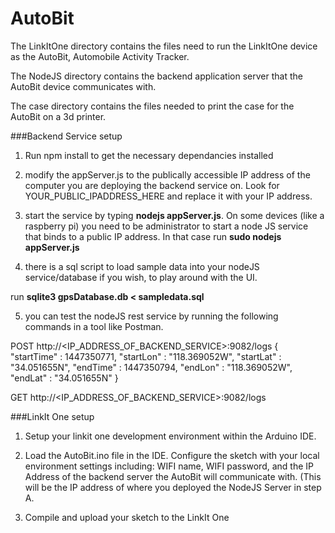 # AutoBit

The LinkItOne directory contains the files need to run the LinkItOne device as the AutoBit, Automobile Activity Tracker.

The NodeJS directory contains the backend application server that the AutoBit device communicates with.

The case directory contains the files needed to print the case for the AutoBit on a 3d printer.

###Backend Service setup
1)  Run npm install to get the necessary dependancies installed
  
2) modify the appServer.js to the publically accessible IP address of the computer you are deploying the backend service  on.  Look for YOUR_PUBLIC_IPADDRESS_HERE and replace it with your IP address.
  
3) start the service by typing <B>nodejs appServer.js</B>.   On some devices (like a raspberry pi) you need to be administrator   to start a node JS service that binds to a public IP address.  In that case run <B>sudo nodejs appServer.js</B>
  
4) there is a sql script to load sample data into your nodeJS service/database if you wish, to play around with the UI.   
  
  run <B>sqlite3 gpsDatabase.db < sampledata.sql</B>

5) you can test the nodeJS rest service by running the following commands in a tool like Postman.
  
  POST http://<IP_ADDRESS_OF_BACKEND_SERVICE>:9082/logs
  { "startTime" : 1447350771, "startLon" : "118.369052W", "startLat" : "34.051655N", "endTime" : 1447350794, "endLon" : "118.369052W", "endLat" : "34.051655N" }

  GET http://<IP_ADDRESS_OF_BACKEND_SERVICE>:9082/logs

###LinkIt One setup

1) Setup your linkit one development environment within the Arduino IDE.

2) Load the AutoBit.ino file in the IDE.   Configure the sketch with your local environment settings including:  WIFI name,
WIFI password, and the IP Address of the backend server the AutoBit will communicate with.  (This will be the IP address
of where you deployed the NodeJS Server in step A.

3) Compile and upload your sketch to the LinkIt One
